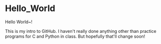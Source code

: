 # Hello_World

Hello World~! 

This is my intro to GitHub. 
I haven't really done anything other than practice programs for C and Python in class. 
But hopefully that'll change soon!
